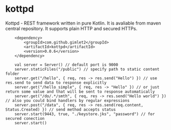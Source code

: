 # kottpd

Kottpd - REST framework written in pure Kotlin. It is avaliable from maven central repository. It supports plain HTTP and secured HTTPs. 
``` 
    <dependency>
        <groupId>com.github.gimlet2</groupId>
        <artifactId>kottpd</artifactId>
        <version>0.0.6</version>
    </dependency>
```


```
    val server = Server() // default port is 9000
    server.staticFiles("/public") // specify path to static content folder
    server.get("/hello", { req, res -> res.send("Hello") }) // use res.send to send data to response explicitly
    server.get("/hello_simple", { req, res -> "Hello" }) // or just return some value and that will be sent to response automatically
    server.get("/do/.*/smth", { req, res -> res.send("Hello world") }) // also you could bind handlers by regular expressions
    server.post("/data", { req, res -> res.send(req.content, Status.Created) }) // send method accepts status
    server.start(9443, true, "./keystore.jks", "password") // for secured conection
    server.start()
```
